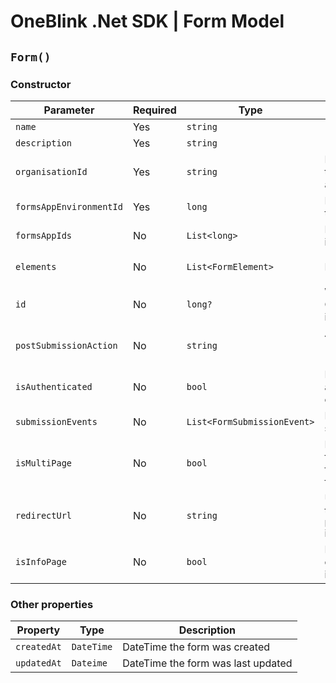 # OneBlink .Net SDK | Form Model

## `Form()`

### Constructor

| Parameter               | Required | Type                        | Description                                                               | Default Value             |
| ----------------------- | -------- | --------------------------- | ------------------------------------------------------------------------- | ------------------------- |
| `name`                  | Yes      | `string`                    |                                                                           |                           |
| `description`           | Yes      | `string`                    |                                                                           |                           |
| `organisationId`        | Yes      | `string`                    | Id of the organisation this form is associated too                        |                           |
| `formsAppEnvironmentId` | Yes      | `long`                      | Id of the environment this form is part of                                |                           |
| `formsAppIds`           | No       | `List<long>`                | List of Form Apps id's                                                    | `new List<long>()`        |
| `elements`              | No       | `List<FormElement>`         | List of FormElement's                                                     | `new List<FormElement>()` |
| `id`                    | No       | `long?`                     | Will be assigned by OneBlink when form is creating                        | `null`                    |
| `postSubmissionAction`  | No       | `string`                    | Allowed values of "URL", "CLOSE", "FORMS_LIBRARY"                         | `"FORMS_LIBRARY"`         |
| `isAuthenticated`       | No       | `bool`                      | Determines if only authenticated users can access the form                | `true`                    |
| `submissionEvents`      | No       | `List<FormSubmissionEvent>` | List of Form submission events                                            | `null`                    |
| `isMultiPage`           | No       | `bool`                      | Determines if this form a single page form or mutli page form             | `false`                   |
| `redirectUrl`           | No       | `string`                    | URL to be redirected too, only applies if `postSubmissionAction` is "URL" | `null`                    |
| `isInfoPage`            | No       | `bool`                      | Determines if form can only contain information elements                  | `false`                   |

### Other properties

| Property    | Type       | Description                        |
| ----------- | ---------- | ---------------------------------- |
| `createdAt` | `DateTime` | DateTime the form was created      |
| `updatedAt` | `Dateime`  | DateTime the form was last updated |
